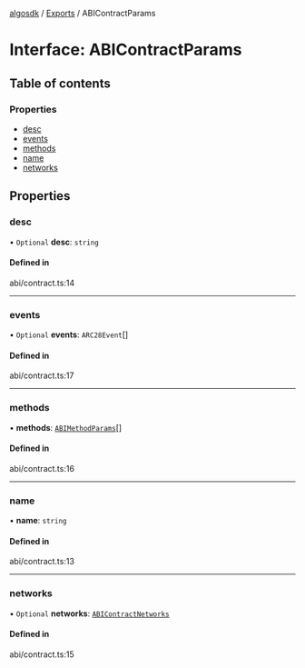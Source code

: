 [algosdk](../README.md) / [Exports](../modules.md) / ABIContractParams

# Interface: ABIContractParams

## Table of contents

### Properties

- [desc](ABIContractParams.md#desc)
- [events](ABIContractParams.md#events)
- [methods](ABIContractParams.md#methods)
- [name](ABIContractParams.md#name)
- [networks](ABIContractParams.md#networks)

## Properties

### desc

• `Optional` **desc**: `string`

#### Defined in

abi/contract.ts:14

___

### events

• `Optional` **events**: `ARC28Event`[]

#### Defined in

abi/contract.ts:17

___

### methods

• **methods**: [`ABIMethodParams`](ABIMethodParams.md)[]

#### Defined in

abi/contract.ts:16

___

### name

• **name**: `string`

#### Defined in

abi/contract.ts:13

___

### networks

• `Optional` **networks**: [`ABIContractNetworks`](ABIContractNetworks.md)

#### Defined in

abi/contract.ts:15
